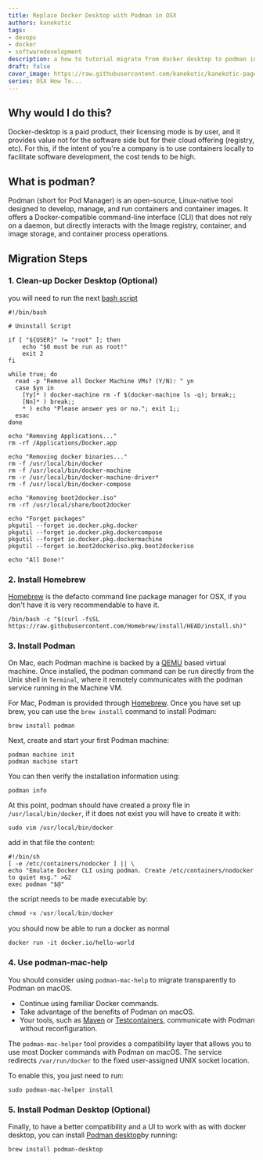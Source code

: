 ```yaml
---
title: Replace Docker Desktop with Podman in OSX
authors: kanekotic
tags:
- devops
- docker
- softwaredevelopment
description: a how to tutorial migrate from docker desktop to podman in OSX
draft: false
cover_image: https://raw.githubusercontent.com/kanekotic/kanekotic-page/main/static/img/docker-desktop.png
series: OSX How To...
---
```


## Why would I do this?

D﻿ocker-desktop is a paid product, their licensing mode is by user, and it provides value not for the software side but for their cloud offering (registry, etc). For this, if the intent of you're a company is to use containers locally to facilitate software development,  the cost tends to be high.

## What is podman?

Podman (short for Pod Manager) is an open-source, Linux-native tool designed to develop, manage, and run containers and container images. It offers a Docker-compatible command-line interface (CLI) that does not rely on a daemon, but directly interacts with the Image registry, container, and image storage, and container process operations.

## Migration Steps

### 1. Clean-up Docker Desktop (Optional)

 ﻿you will need to run the next [bash script](https://github.com/docker-archive/toolbox/blob/master/osx/uninstall.sh)

```shell
#!/bin/bash

# Uninstall Script

if [ "${USER}" != "root" ]; then
	echo "$0 must be run as root!"
	exit 2
fi

while true; do
  read -p "Remove all Docker Machine VMs? (Y/N): " yn
  case $yn in
    [Yy]* ) docker-machine rm -f $(docker-machine ls -q); break;;
    [Nn]* ) break;;
    * ) echo "Please answer yes or no."; exit 1;;
  esac
done

echo "Removing Applications..."
rm -rf /Applications/Docker.app

echo "Removing docker binaries..."
rm -f /usr/local/bin/docker
rm -f /usr/local/bin/docker-machine
rm -r /usr/local/bin/docker-machine-driver*
rm -f /usr/local/bin/docker-compose

echo "Removing boot2docker.iso"
rm -rf /usr/local/share/boot2docker

echo "Forget packages"
pkgutil --forget io.docker.pkg.docker
pkgutil --forget io.docker.pkg.dockercompose
pkgutil --forget io.docker.pkg.dockermachine
pkgutil --forget io.boot2dockeriso.pkg.boot2dockeriso

echo "All Done!"
```

### 2﻿. Install Homebrew

[Homebrew](https://brew.sh/) is the defacto command line package manager for OSX, if you don't have it is very recommendable to have it.

```shell
/bin/bash -c "$(curl -fsSL https://raw.githubusercontent.com/Homebrew/install/HEAD/install.sh)"
```

### 3﻿. Install Podman

On Mac, each Podman machine is backed by a [QEMU](https://www.qemu.org/) based virtual machine. Once installed, the podman command can be run directly from the Unix shell in `Terminal`, where it remotely communicates with the podman service running in the Machine VM.

For Mac, Podman is provided through [Homebrew](https://brew.sh/). Once you have set up brew, you can use the `brew install` command to install Podman:

```shell
brew install podman
```

Next, create and start your first Podman machine:

```shell
podman machine init
podman machine start
```

You can then verify the installation information using:

```shell
podman info
```

At this point, podman should have created a proxy file in `/usr/local/bin/docker`, if it does not exist you will have to create it with:

```shell
sudo vim /usr/local/bin/docker
```

a﻿dd in that file the content:

```shell
#!/bin/sh
[ -e /etc/containers/nodocker ] || \
echo "Emulate Docker CLI using podman. Create /etc/containers/nodocker to quiet msg." >&2
exec podman "$@"
```

t﻿he script needs to be made executable by:

```powershell
chmod +x /usr/local/bin/docker
```

y﻿ou should now be able to run a docker as normal

```shell
docker run -it docker.io/hello-world
```

### 4. Use podman-mac-help

Y﻿ou should consider using `podman-mac-help` to migrate transparently to Podman on macOS.

* Continue using familiar Docker commands.
* Take advantage of the benefits of Podman on macOS.
* Your tools, such as [Maven](https://maven.apache.org/) or [Testcontainers](https://www.testcontainers.org/), communicate with Podman without reconfiguration.

The `podman-mac-helper` tool provides a compatibility layer that allows you to use most Docker commands with Podman on macOS. The service redirects `/var/run/docker` to the fixed user-assigned UNIX socket location.

T﻿o enable this, you just need to run:
```shell
sudo podman-mac-helper install
```

### 5. Install Podman Desktop (Optional)

Finally, to have a better compatibility and a UI to work with as with docker desktop, you can install [Podman desktop](https://podman-desktop.io/)b﻿y running: 

```
brew install podman-desktop
```
